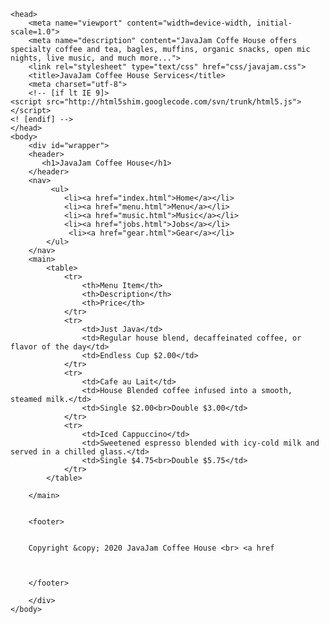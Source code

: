 <!DOCTYPE html>
<html lang="en">

    
    <head>
        <meta name="viewport" content="width=device-width, initial-scale=1.0">
        <meta name="description" content="JavaJam Coffe House offers specialty coffee and tea, bagles, muffins, organic snacks, open mic nights, live music, and much more...">
        <link rel="stylesheet" type="text/css" href="css/javajam.css">
        <title>JavaJam Coffee House Services</title>
        <meta charset="utf-8">
        <!-- [if lt IE 9]>
    <script src="http://html5shim.googlecode.com/svn/trunk/html5.js"></script>
    <! [endif] -->
    </head>
    <body>
        <div id="wrapper">
        <header>
           <h1>JavaJam Coffee House</h1>
        </header>
        <nav>
             <ul>
                <li><a href="index.html">Home</a></li>
                <li><a href="menu.html">Menu</a></li>
                <li><a href="music.html">Music</a></li>
                <li><a href="jobs.html">Jobs</a></li>
                 <li><a href="gear.html">Gear</a></li>
            </ul>
        </nav>
        <main>
            <table>
                <tr>
                    <th>Menu Item</th>
                    <th>Description</th>
                    <th>Price</th>
                </tr>
                <tr>
                    <td>Just Java</td>
                    <td>Regular house blend, decaffeinated coffee, or flavor of the day</td>
                    <td>Endless Cup $2.00</td>
                </tr>
                <tr>
                    <td>Cafe au Lait</td>
                    <td>House Blended coffee infused into a smooth, steamed milk.</td>
                    <td>Single $2.00<br>Double $3.00</td>
                </tr>
                <tr>
                    <td>Iced Cappuccino</td>
                    <td>Sweetened espresso blended with icy-cold milk and served in a chilled glass.</td>
                    <td>Single $4.75<br>Double $5.75</td>
                </tr>
            </table>
        
        </main>
        
        
        <footer>
            
        
        Copyright &copy; 2020 JavaJam Coffee House <br> <a href
        
        
        
        </footer>
        
        </div>
    </body>


</html>
